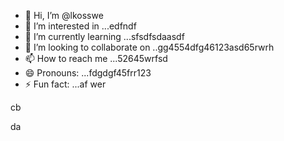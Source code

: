 - 👋 Hi, I’m @lkosswe
- 👀 I’m interested in ...edfndf
- 🌱 I’m currently learning ...sfsdfsdaasdf
- 💞️ I’m looking to collaborate on ..gg4554dfg46123asd65rwrh
- 📫 How to reach me ...52645wrfsd
- 😄 Pronouns: ...fdgdgf45frr123
- ⚡ Fun fact: ...af
wer
<!---53gfer
lkosswe/lkosswe is a ✨ special ✨ repository because its `README.md` (this file) appears on your GitHub profile.
You can click the Preview link to take a look at your changes.
--->cb
da
